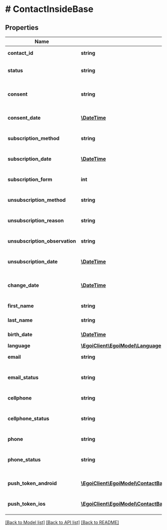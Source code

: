 # # ContactInsideBase

## Properties

Name | Type | Description | Notes
------------ | ------------- | ------------- | -------------
**contact_id** | **string** |  | [optional] [readonly] 
**status** | **string** | Status of the contact | [optional] [default to 'active']
**consent** | **string** | Contact consent | [optional] [readonly] [default to 'consent']
**consent_date** | [**\DateTime**](\DateTime.md) | Date and hour of the contact consent | [optional] [readonly] 
**subscription_method** | **string** | Contact subscription method | [optional] [readonly] 
**subscription_date** | [**\DateTime**](\DateTime.md) | Date and hour of the contact subscription | [optional] [readonly] 
**subscription_form** | **int** | Contact subscription form | [optional] [readonly] 
**unsubscription_method** | **string** | Contact unsubscription method | [optional] [readonly] 
**unsubscription_reason** | **string** | Contact unsubscription reason | [optional] [readonly] 
**unsubscription_observation** | **string** | Contact unsubscription observation | [optional] [readonly] 
**unsubscription_date** | [**\DateTime**](\DateTime.md) | Contact unsubscription date | [optional] [readonly] 
**change_date** | [**\DateTime**](\DateTime.md) | Last modification date of the contact | [optional] [readonly] 
**first_name** | **string** | First name of the contact | [optional] 
**last_name** | **string** | Last name of the contact | [optional] 
**birth_date** | [**\DateTime**](\DateTime.md) | Birth date of the contact | [optional] 
**language** | [**\EgoiClient\EgoiModel\Language**](Language.md) |  | [optional] 
**email** | **string** | Email of the contact | [optional] 
**email_status** | **string** | Email channel status | [optional] [readonly] [default to 'active']
**cellphone** | **string** | Cellphone of the contact | [optional] 
**cellphone_status** | **string** | Cellphone channel status | [optional] [readonly] [default to 'active']
**phone** | **string** | Phone of the contact | [optional] 
**phone_status** | **string** | Phone channel status | [optional] [readonly] [default to 'active']
**push_token_android** | [**\EgoiClient\EgoiModel\ContactBaseWithStatusFieldsSchemaBasePushTokenAndroid[]**](ContactBaseWithStatusFieldsSchemaBasePushTokenAndroid.md) | Android push token of the contact | [optional] 
**push_token_ios** | [**\EgoiClient\EgoiModel\ContactBaseWithStatusFieldsSchemaBasePushTokenIos[]**](ContactBaseWithStatusFieldsSchemaBasePushTokenIos.md) | IOS push token of the contact | [optional] 

[[Back to Model list]](../../README.md#documentation-for-models) [[Back to API list]](../../README.md#documentation-for-api-endpoints) [[Back to README]](../../README.md)



